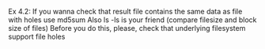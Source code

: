 Ex 4.2:
If you wanna check that result file contains the same data as file with holes use md5sum 
Also ls -ls is your friend (compare filesize and block size of files)
Before you do this, please, check that underlying filesystem support file holes